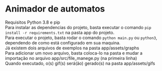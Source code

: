 # Animador de automatos

Requisitos Python 3.8 e pip
<br>
Para instalar as dependencias do projeto, basta executar o comando ```pip install -r requirements.txt``` na pasta app do projeto.
<br>
Para executar o projeto, basta rodar o comando ```python main.py``` ou ```python3```, dependendo de como está configurado em sua maquina.
<br>
Já existem dois arquivos de exemplos na pasta app/assets/graphs
<br>
Para adicionar um novo arquivo, basta coloca-lo na pasta e mudar a importação no arquivo app/src/file_manege.py (na primeira linha)
<br>
Quando executado, o(s) gif(s) será(ão) gerado(s) na pasta app/assets/gifs
